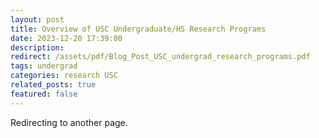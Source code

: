 ```yaml
---
layout: post
title: Overview of USC Undergraduate/HS Research Programs
date: 2023-12-20 17:39:00
description: 
redirect: /assets/pdf/Blog_Post_USC_undergrad_research_programs.pdf
tags: undergrad 
categories: research USC
related_posts: true
featured: false
---
```


Redirecting to another page.
